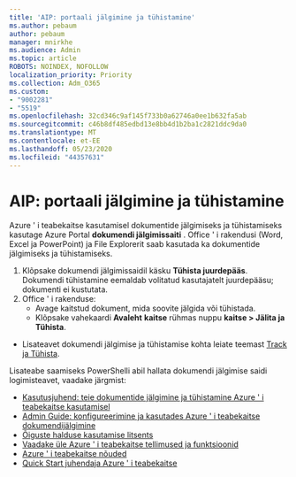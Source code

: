 ```yaml
---
title: 'AIP: portaali jälgimine ja tühistamine'
ms.author: pebaum
author: pebaum
manager: mnirkhe
ms.audience: Admin
ms.topic: article
ROBOTS: NOINDEX, NOFOLLOW
localization_priority: Priority
ms.collection: Adm_O365
ms.custom:
- "9002281"
- "5519"
ms.openlocfilehash: 32cd346c9af145f733b0a62746a0ee1b632fa5ab
ms.sourcegitcommit: c46b8df485edbd13e8bb4d1b2ba1c2821ddc9da0
ms.translationtype: MT
ms.contentlocale: et-EE
ms.lasthandoff: 05/23/2020
ms.locfileid: "44357631"
---
```

# <a name="aip-track-and-revoke-portal"></a>AIP: portaali jälgimine ja tühistamine

Azure ' i teabekaitse kasutamisel dokumentide jälgimiseks ja tühistamiseks kasutage Azure Portal **dokumendi jälgimissaiti** . Office ' i rakendusi (Word, Excel ja PowerPoint) ja File Explorerit saab kasutada ka dokumentide jälgimiseks ja tühistamiseks.

1. Klõpsake dokumendi jälgimissaidil käsku **Tühista juurdepääs**. Dokumendi tühistamine eemaldab volitatud kasutajatelt juurdepääsu; dokumenti ei kustutata.
2. Office ' i rakenduse:
    - Avage kaitstud dokument, mida soovite jälgida või tühistada.
    - Klõpsake vahekaardi **Avaleht** **kaitse** rühmas nuppu **kaitse > Jälita ja Tühista**.

- Lisateavet dokumendi jälgimise ja tühistamise kohta leiate teemast [Track ja Tühista](https://docs.microsoft.com/azure/information-protection/rms-client/client-track-revoke).

Lisateabe saamiseks PowerShelli abil hallata dokumendi jälgimise saidi logimisteavet, vaadake järgmist:
- [Kasutusjuhend: teie dokumentide jälgimine ja tühistamine Azure ' i teabekaitse kasutamisel](https://docs.microsoft.com/azure/information-protection/rms-client/client-track-revoke)
- [Admin Guide: konfigureerimine ja kasutades Azure ' i teabekaitse dokumendijälgimine](https://docs.microsoft.com/azure/information-protection/rms-client/client-admin-guide-document-tracking)
- [Õiguste halduse kasutamise litsents](https://docs.microsoft.com/azure/information-protection/configure-usage-rights#rights-management-use-license)
- [Vaadake üle Azure ' i teabekaitse tellimused ja funktsioonid](https://azure.microsoft.com/pricing/details/information-protection)
- [Azure ' i teabekaitse nõuded](https://docs.microsoft.com/azure/information-protection/get-started/requirements)
- [Quick Start juhendaja Azure ' i teabekaitse](https://docs.microsoft.com/azure/information-protection/get-started/infoprotect-quick-start-tutorial)
